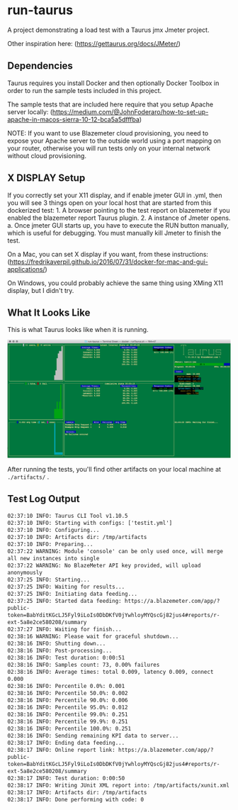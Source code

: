 # run-taurus

A project demonstrating a load test with a Taurus jmx Jmeter project.

Other inspiration here:  (https://gettaurus.org/docs/JMeter/)

## Dependencies

Taurus requires you install Docker and then optionally Docker Toolbox in order to run the sample
  tests included in this project.

The sample tests that are included here require that you setup Apache server locally: 
    (https://medium.com/@JohnFoderaro/how-to-set-up-apache-in-macos-sierra-10-12-bca5a5dfffba)

NOTE: If you want to use Blazemeter cloud provisioning, you need to expose your Apache server to the outside world using a port mapping on your router, otherwise you will run tests only on your internal network without cloud provisioning.

## X DISPLAY Setup

If you correctly set your X11 display, and if enable jmeter GUI in .yml, then you will see 3 things open 
on your local host that are started from this dockerized test:
    1. A browser pointing to the test report on blazemeter if you enabled the blazemeter report Taurus plugin.
    2. A instance of Jmeter opens.
       a. Once jmeter GUI starts up, you have to execute the RUN button manually, which is useful for debugging.  You 
          must manually kill Jmeter to finish the test.

On a Mac, you can set X display if you want, from these instructions:  (https://fredrikaverpil.github.io/2016/07/31/docker-for-mac-and-gui-applications/)

On Windows, you could probably achieve the same thing using XMing X11 display, but I didn't try.


## What It Looks Like

This is what Taurus looks like when it is running.

![Screenshot](taurus_running.png)

After running the tests, you'll find other artifacts on your local machine at `./artifacts/` .


## Test Log Output

```
02:37:10 INFO: Taurus CLI Tool v1.10.5
02:37:10 INFO: Starting with configs: ['testit.yml']
02:37:10 INFO: Configuring...
02:37:10 INFO: Artifacts dir: /tmp/artifacts
02:37:10 INFO: Preparing...
02:37:22 WARNING: Module 'console' can be only used once, will merge all new instances into single
02:37:22 WARNING: No BlazeMeter API key provided, will upload anonymously
02:37:25 INFO: Starting...
02:37:25 INFO: Waiting for results...
02:37:25 INFO: Initiating data feeding...
02:37:25 INFO: Started data feeding: https://a.blazemeter.com/app/?public-token=BabYditKGcLJ5Fyl9iLoIs0DbDKfV0jYwhloyMYQscGj82jus4#reports/r-ext-5a8e2ce580208/summary
02:37:27 INFO: Waiting for finish...
02:38:16 WARNING: Please wait for graceful shutdown...
02:38:16 INFO: Shutting down...
02:38:16 INFO: Post-processing...
02:38:16 INFO: Test duration: 0:00:51
02:38:16 INFO: Samples count: 73, 0.00% failures
02:38:16 INFO: Average times: total 0.009, latency 0.009, connect 0.000
02:38:16 INFO: Percentile 0.0%: 0.001
02:38:16 INFO: Percentile 50.0%: 0.002
02:38:16 INFO: Percentile 90.0%: 0.006
02:38:16 INFO: Percentile 95.0%: 0.012
02:38:16 INFO: Percentile 99.0%: 0.251
02:38:16 INFO: Percentile 99.9%: 0.251
02:38:16 INFO: Percentile 100.0%: 0.251
02:38:16 INFO: Sending remaining KPI data to server...
02:38:17 INFO: Ending data feeding...
02:38:17 INFO: Online report link: https://a.blazemeter.com/app/?public-token=BabYditKGcLJ5Fyl9iLoIs0DbDKfV0jYwhloyMYQscGj82jus4#reports/r-ext-5a8e2ce580208/summary
02:38:17 INFO: Test duration: 0:00:50
02:38:17 INFO: Writing JUnit XML report into: /tmp/artifacts/xunit.xml
02:38:17 INFO: Artifacts dir: /tmp/artifacts
02:38:17 INFO: Done performing with code: 0
```
